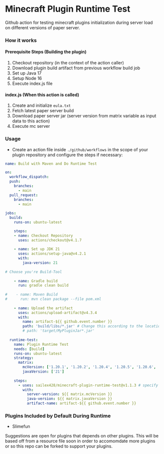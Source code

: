 # Minecraft Plugin Runtime Test
Github action for testing minecraft plugins initialization during server load on different versions of paper server.

### How it works
#### Prerequisite Steps (Building the plugin)
1. Checkout repository (in the context of the action caller)
2. Download plugin build artifact from previous workflow build job
3. Set up Java 17
4. Setup Node 16
5. Execute index.js file
#### index.js (When this action is called)
1. Create and initialize ```eula.txt```
2. Fetch latest paper server build
3. Download paper server jar (server version from matrix variable as input data to this action) 
4. Execute mc server

### Usage
- Create an action file inside ```./github/workflows``` in the scope of your plugin repository and configure the steps if necessary:
```yml
name: Build with Maven and Do Runtime Test

on:
  workflow_dispatch:
  push:
    branches:
      - main
  pull_request:
    branches:
      - main
    
jobs:
  build:
    runs-on: ubuntu-latest

    steps:
    - name: Checkout Repository
      uses: actions/checkout@v4.1.7
      
    - name: Set up JDK 21
      uses: actions/setup-java@v4.2.1
      with:
        java-version: 21
        
# Choose you're Build-Tool
        
    - name: Gradle build
      run: gradle clean build
      
#    - name: Maven Build
#      run: mvn clean package --file pom.xml
      
    - name: Upload the artifact
      uses: actions/upload-artifact@v4.3.4
      with:
        name: artifact-${{ github.event.number }}
        path: 'build/libs/*.jar' # Change this according to the location and filename of your packaged jar, you may use wildcards
        # path: 'target/MyPluginJar*.jar'
  
  runtime-test:
    name: Plugin Runtime Test 
    needs: [build]
    runs-on: ubuntu-latest
    strategy:
      matrix:
        mcVersion: ['1.20.1', '1.20.2', '1.20.4', '1.20.5', '1.20.6', '1.21']
        javaVersion: ['21']
    
    steps:        
      - uses: sailex428/minecraft-plugin-runtime-test@v1.1.3 # specify action version, use latest as possible
        with:
          server-version: ${{ matrix.mcVersion }}
          java-version: ${{ matrix.javaVersion }}
          artifact-name: artifact-${{ github.event.number }}
```

### Plugins Included by Default During Runtime
- Slimefun

Suggestions are open for plugins that depends on other plugins. 
This will be based off from a resource file soon in order to accomomdate more plugins or so this repo can be forked to support your plugins.
